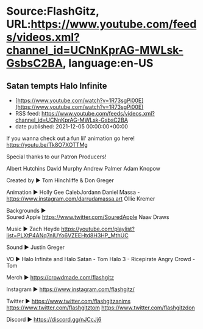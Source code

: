 # Source:FlashGitz, URL:https://www.youtube.com/feeds/videos.xml?channel_id=UCNnKprAG-MWLsk-GsbsC2BA, language:en-US

## Satan tempts Halo Infinite
 - [https://www.youtube.com/watch?v=1R73sgPi00E](https://www.youtube.com/watch?v=1R73sgPi00E)
 - RSS feed: https://www.youtube.com/feeds/videos.xml?channel_id=UCNnKprAG-MWLsk-GsbsC2BA
 - date published: 2021-12-05 00:00:00+00:00

If you wanna check out a fun lil' animation go here! https://youtu.be/Tk8O7XOTTMg

Special thanks to our Patron Producers!

Albert Hutchins
David Murphy
Andrew Palmer
Adam Knopow

Created by ► 
Tom Hinchliffe & Don Greger

Animation ►
Holly Gee
CalebJordann
Daniel Massa - https://www.instagram.com/darrudamassa.art
Ollie Kremer

Backgrounds ►  
Soured Apple https://www.twitter.com/SouredApple
Naav Draws

Music ►
Zach Heyde https://youtube.com/playlist?list=PLXtP4ANq7nIUYo6VZEEHtd8H3HP_MthUC

Sound ► 
Justin Greger

VO ► 
Halo Infinite and Halo Satan - Tom
Halo 3 - Ricepirate
Angry Crowd - Tom

Merch ►
https://crowdmade.com/flashgitz

Instagram ►
https://www.instagram.com/flashgitz/

Twitter ►
https://www.twitter.com/flashgitzanims
https://www.twitter.com/flashgitztom
https://www.twitter.com/flashgitzdon

Discord ►
https://discord.gg/nJCcJj6

